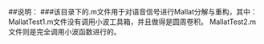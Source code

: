 ##说明：
###该目录下的.m文件用于对语音信号进行Mallat分解与重构，其中：
MallatTest1.m文件没有调用小波工具箱，并且做得是圆周卷积。
MallatTest2.m文件则是完全调用小波函数进行的。